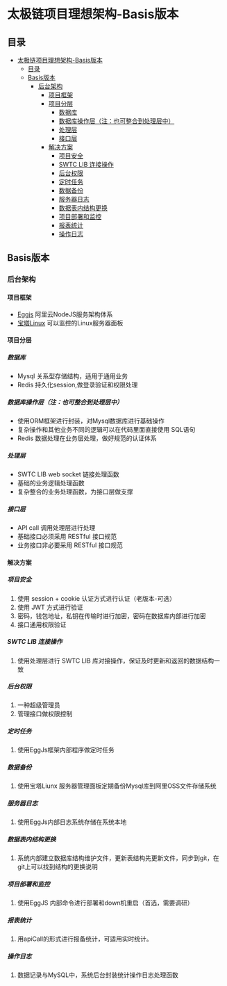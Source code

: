 # 太极链项目理想架构-Basis版本

## 目录
<!-- TOC -->

- [太极链项目理想架构-Basis版本](#太极链项目理想架构-basis版本)
  - [目录](#目录)
  - [Basis版本](#basis版本)
    - [后台架构](#后台架构)
      - [项目框架](#项目框架)
      - [项目分层](#项目分层)
        - [数据库](#数据库)
        - [数据库操作层（注：也可整合到处理层中）](#数据库操作层注也可整合到处理层中)
        - [处理层](#处理层)
        - [接口层](#接口层)
      - [解决方案](#解决方案)
        - [项目安全](#项目安全)
        - [SWTC LIB 连接操作](#swtc-lib-连接操作)
        - [后台权限](#后台权限)
        - [定时任务](#定时任务)
        - [数据备份](#数据备份)
        - [服务器日志](#服务器日志)
        - [数据表内结构更换](#数据表内结构更换)
        - [项目部署和监控](#项目部署和监控)
        - [报表统计](#报表统计)
        - [操作日志](#操作日志)

<!-- /TOC -->


## Basis版本

### 后台架构

#### 项目框架

- [Eggjs](https://eggjs.org/zh-cn/) 阿里云NodeJS服务架构体系
- [宝塔Linux](https://m.bt.cn/download/linux.html) 可以监控的Linux服务器面板

#### 项目分层

##### 数据库

- Mysql 关系型存储结构，适用于通用业务
- Redis 持久化session,做登录验证和权限处理

##### 数据库操作层（注：也可整合到处理层中）

- 使用ORM框架进行封装，对Mysql数据库进行基础操作
- 复杂操作和其他业务不同的逻辑可以在代码里面直接使用 SQL语句
- Redis 数据处理在业务层处理，做好规范的认证体系

##### 处理层

- SWTC LIB web socket 链接处理函数
- 基础的业务逻辑处理函数
- 复杂整合的业务处理函数，为接口层做支撑

##### 接口层

- API call 调用处理层进行处理
- 基础接口必须采用 RESTful 接口规范
- 业务接口非必要采用 RESTful 接口规范

#### 解决方案

##### 项目安全

1. 使用 session + cookie 认证方式进行认证（老版本-可选）
2. 使用 JWT 方式进行验证
3. 密码，钱包地址，私钥在传输时进行加密，密码在数据库内部进行加密
4. 接口通用权限验证

##### SWTC LIB 连接操作

1. 使用处理层进行 SWTC LIB 库对接操作，保证及时更新和返回的数据结构一致

##### 后台权限

1. 一种超级管理员
2. 管理接口做权限控制

##### 定时任务

1. 使用EggJs框架内部程序做定时任务

##### 数据备份

1. 使用宝塔Liunx 服务器管理面板定期备份Mysql库到阿里OSS文件存储系统

##### 服务器日志

1. 使用EggJs内部日志系统存储在系统本地

##### 数据表内结构更换

1. 系统内部建立数据库结构维护文件，更新表结构先更新文件，同步到git，在git上可以找到结构的更换说明

##### 项目部署和监控

1. 使用EggJS 内部命令进行部署和down机重启（首选，需要调研）

##### 报表统计

1. 用apiCall的形式进行报备统计，可适用实时统计。

##### 操作日志

1. 数据记录与MySQL中，系统后台封装统计操作日志处理函数